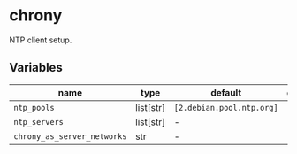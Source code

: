 # chrony

NTP client setup.

## Variables

| name                        | type      | default                   | description |
| --------------------------- | --------- | ------------------------- | ----------- |
| `ntp_pools`                 | list[str] | `[2.debian.pool.ntp.org]` |             |
| `ntp_servers`               | list[str] | -                         |             |
| `chrony_as_server_networks` | str       | -                         |             |
